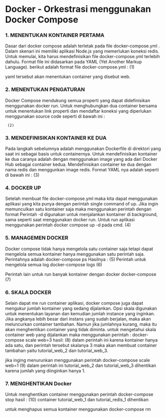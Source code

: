  # Docker - Orkestrasi menggunakan Docker Compose

 ### 1. MENENTUKAN KONTAINER PERTAMA
Dasar dari docker compose adalah terletak pada file docker-compose.yml . 
Dalam skenari ini memiliki aplikasi Node.js yang memerlukan koneksi redis. Untuk memulai, kita harus mendefinisikan file docker-compose.yml 
terlebih dahulu. Format file ini didasarkan pada YAML (Yet Another Markup Language).
berikut adalah format file docker-compose.yml :
   (1)
   
yaml tersebut akan menentukan container yang disebut web.

 ### 2. MENENTUKAN PENGATURAN 
Docker Compose mendukung semua properti yang dapat didefinisikan menggunakan docker run.
Untuk menghubungkan dua container bersama untuk menentukan link properti  dan mendaftar koneksi yang diperlukan menggunakan source code seperti di bawah ini :

     (2)
	 
 ### 3. MENDEFINISIKAN KONTAINER KE DUA 
Pada langkah sebelumnya adalah menggunakan Dockerfile di direktori yang saat ini sebagai basis untuk containernya. 
Untuk mendefinisikan kontainer ke dua caranya adalah dengan menggunakan image yang ada dari Docker Hub sebagai container kedua.
Mendefinisikan container ke dua dengan nama redis dan menggunkan image redis. Format YAML nya adalah seperti di bawah ini :
       (3)
	   
 ### 4. DOCKER UP
Setelah membuat file docker-compose.yml maka kita dapat menggunakan aplikasi yang kita punya dengan perintah single command of up.
Jika ingin memunculkan satu kontainer saja maka menggunakan perintah dengan format <name>
Perintah -d digunakan untuk menjalankan kontainer di background, sama seperti saat menggunakan docker run.
Untuk run aplikasi menggunakan perintah docker compose up -d  pada cmd.
      (4)
	  
 ### 5. MANAGEMEN DOCKER 
Docker compose tidak hanya mengelola satu container saja tetapi dapat mengelola semua kontainer hanya menggunakan satu perintah saja. 
Perintahnya adalah docker-compose ps
    Hasilnya :
     (5)
Perintah untuk mengelola semua log
 docker-compose logs 
     (6)

Perintah lain untuk run banyak kontainer dengan docker 
 docker-compose
(7)
 
 ### 6. SKALA DOCKER
Selain dapat me run container aplikasi, docker compose juga dapat mengukur jumlah kontainer yang sedang dijalankan.
Opsi skala digunakan untuk menentukan layanan dan kemudian jumlah instance yang inginkan. 
Jika angkanya lebih besar dari instans yang sudah berjalan, maka akan meluncurkan container tambahan. 
Namun jika jumlahnya kurang, maka itu akan menghentikan container yang tidak diminta.
untuk mengetahui skala container web yang dijalankan maka menggunakan perintah :
docker-compose scale web=3
hasil:
(8)
dalam perintah ini karena kontainer hanya ada satu, dan perintah tersebut skalanya 3 maka akan membuat container tambahan yaitu tutorial_web_2 dan tutorial_web_3.

jika inging menurunkan menggunakan perintah 
docker-compose scale web=1
(9)
dalam perintah ini tutorial_web_2 dan tutorial_web_3 dihentikan karena jumlah yang diinginkan hanya 1.

 ### 7. MENGHENTIKAN Docker
Untuk menghentikan container menggunakan perintah 
docker-compose stop
hasil :
 (10)
 container tutorial_web_1 dan tutorial_redis_1 dihentikan
 
untuk menghapus semua kontainer menggunakan	docker-compose rm
